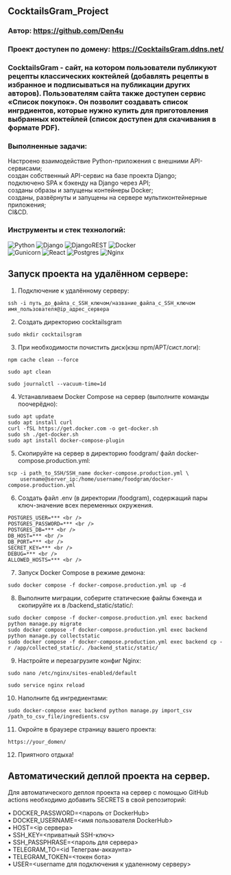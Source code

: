 ## CocktailsGram_Project
 
### Автор: https://github.com/Den4u 

### Проект доступен по домену: https://CocktailsGram.ddns.net/

### CocktailsGram - сайт, на котором пользователи публикуют рецепты классических коктейлей (добавлять рецепты в избранное и подписываться на публикации других авторов). Пользователям сайта также доступен сервис «Список покупок». Он позволит создавать список ингрдиентов, которые нужно купить для приготовления выбранных коктейлей (список доступен для скачивания в формате PDF).

### Выполненные задачи: 
Настроено взаимодействие Python-приложения с внешними API-сервисами; <br />
создан собственный API-сервис на базе проекта Django; <br />
подключено SPA к бэкенду на Django через API; <br />
созданы образы и запущены контейнеры Docker; <br />
созданы, развёрнуты и запущены на сервере мультиконтейнерные приложения; <br />
CI&CD. <br />

### Инструменты и стек технологий: <br /> 
![Python](https://img.shields.io/badge/python-3670A0?style=for-the-badge&logo=python&logoColor=ffdd54)
![Django](https://img.shields.io/badge/django-%23092E20.svg?style=for-the-badge&logo=django&logoColor=white)
![DjangoREST](https://img.shields.io/badge/DJANGO-REST-ff1709?style=for-the-badge&logo=django&logoColor=white&color=ff1709&labelColor=gray)
![Docker](https://img.shields.io/badge/docker-%230db7ed.svg?style=for-the-badge&logo=docker&logoColor=white) <br /> 
![Gunicorn](https://img.shields.io/badge/gunicorn-%298729.svg?style=for-the-badge&logo=gunicorn&logoColor=white)
![React](https://img.shields.io/badge/react-%2320232a.svg?style=for-the-badge&logo=react&logoColor=%2361DAFB)
![Postgres](https://img.shields.io/badge/postgres-%23316192.svg?style=for-the-badge&logo=postgresql&logoColor=white)
![Nginx](https://img.shields.io/badge/nginx-%23009639.svg?style=for-the-badge&logo=nginx&logoColor=white)
 
## Запуск проекта на удалённом сервере: 
 
1. Подключение к удалённому серверу: 
```  
ssh -i путь_до_файла_с_SSH_ключом/название_файла_с_SSH_ключом имя_пользователя@ip_адрес_сервера  
```  
2. Создать директорию cocktailsgram 
```  
sudo mkdir cocktailsgram 
```  
3. При необходимости почистить диск(кэш npm/APT/сист.логи): 
```  
npm cache clean --force 
```  
``` 
sudo apt clean 
```  
``` 
sudo journalctl --vacuum-time=1d 
```  
4. Устанавливаем Docker Compose на сервер (выполните команды поочерёдно): 
``` 
sudo apt update 
sudo apt install curl 
curl -fSL https://get.docker.com -o get-docker.sh 
sudo sh ./get-docker.sh 
sudo apt install docker-compose-plugin 
``` 
5. Скопируйте на сервер в директорию foodgram/ файл docker-compose.production.yml: 
``` 
scp -i path_to_SSH/SSH_name docker-compose.production.yml \ 
    username@server_ip:/home/username/foodgram/docker-compose.production.yml 
``` 
6. Cоздать файл .env (в директории /foodgram), содержащий пары ключ-значение всех переменных окружения. 
```  
POSTGRES_USER=*** <br /> 
POSTGRES_PASSWORD=*** <br /> 
POSTGRES_DB=*** <br /> 
DB_HOST=*** <br /> 
DB_PORT=*** <br /> 
SECRET_KEY=*** <br /> 
DEBUG=*** <br /> 
ALLOWED_HOSTS=*** <br /> 
```  
7. Запуск Docker Compose в режиме демона: 
``` 
sudo docker compose -f docker-compose.production.yml up -d 
``` 
8. Выполните миграции, соберите статические файлы бэкенда и скопируйте их в /backend_static/static/: 
``` 
sudo docker compose -f docker-compose.production.yml exec backend python manage.py migrate 
sudo docker compose -f docker-compose.production.yml exec backend python manage.py collectstatic 
sudo docker compose -f docker-compose.production.yml exec backend cp -r /app/collected_static/. /backend_static/static/ 
``` 
9. Настройте и перезагрузите конфиг Nginx: 
``` 
sudo nano /etc/nginx/sites-enabled/default 
``` 
``` 
sudo service nginx reload 
``` 
10. Наполните бд ингредиентами: 
``` 
sudo docker-compose exec backend python manage.py import_csv /path_to_csv_file/ingredients.csv
``` 
11. Окройте в браузере страницу вашего проекта: 
``` 
https://your_domen/ 
``` 
12. Приятного отдыха! 
 
## Автоматический деплой проекта на сервер. 
Для автоматического деплоя проекта на сервер с помощью GitHub actions необходимо добавить SECRETS в свой репозиторий: 
 
• DOCKER_PASSWORD=<пароль от DockerHub> <br /> 
• DOCKER_USERNAME=<имя пользователя DockerHub> <br /> 
• HOST=<ip сервера> <br /> 
• SSH_KEY=<приватный SSH-ключ> <br /> 
• SSH_PASSPHRASE=<пароль для сервера> <br /> 
• TELEGRAM_TO=<id Телеграм-аккаунта> <br /> 
• TELEGRAM_TOKEN=<токен  бота> <br /> 
• USER=<username для подключения к удаленному серверу> <br /> 
